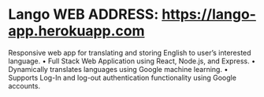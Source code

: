 # Lango WEB ADDRESS: https://lango-app.herokuapp.com
Responsive web app for translating and storing English to user’s interested language. • Full Stack Web Application using React, Node.js, and Express. • Dynamically translates languages using Google machine learning. • Supports Log-In and log-out authentication functionality using Google accounts.
